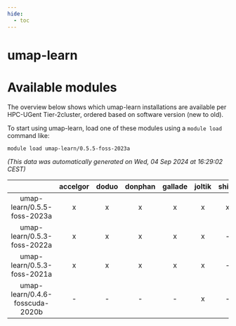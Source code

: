 ```yaml
---
hide:
  - toc
---
```


umap-learn
==========

# Available modules


The overview below shows which umap-learn installations are available per HPC-UGent Tier-2cluster, ordered based on software version (new to old).

To start using umap-learn, load one of these modules using a `module load` command like:

```shell
module load umap-learn/0.5.5-foss-2023a
```

*(This data was automatically generated on Wed, 04 Sep 2024 at 16:29:02 CEST)*  

| |accelgor|doduo|donphan|gallade|joltik|shinx|skitty|
| :---: | :---: | :---: | :---: | :---: | :---: | :---: | :---: |
|umap-learn/0.5.5-foss-2023a|x|x|x|x|x|x|x|
|umap-learn/0.5.3-foss-2022a|x|x|x|x|x|-|x|
|umap-learn/0.5.3-foss-2021a|x|x|x|x|x|-|x|
|umap-learn/0.4.6-fosscuda-2020b|-|-|-|-|x|-|-|
